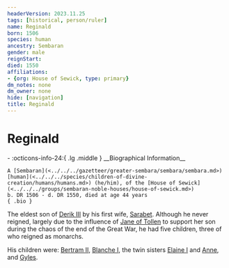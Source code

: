 ```yaml
---
headerVersion: 2023.11.25
tags: [historical, person/ruler]
name: Reginald
born: 1506
species: human
ancestry: Sembaran
gender: male
reignStart:
died: 1550
affiliations:
- {org: House of Sewick, type: primary}
dm_notes: none
dm_owner: none
hide: [navigation]
title: Reginald
---
```

# Reginald
<div class="grid cards ext-narrow-margin ext-one-column" markdown>
- :octicons-info-24:{ .lg .middle } __Biographical Information__

    A [Sembaran](<../../../gazetteer/greater-sembara/sembara/sembara.md>) [human](<../../../species/children-of-divine-creation/humans/humans.md>) (he/him), of the [House of Sewick](<../../../groups/sembaran-noble-houses/house-of-sewick.md>)  
    b. DR 1506 - d. DR 1550, died at age 44 years  
    { .bio }

</div>


The eldest son of [Derik III](<./derik-iii.md>) by his first wife, [Sarabet](<./sarabet.md>). Although he never reigned, largely due to the influence of [Jane of Tollen](<./jane-of-tollen.md>) to support her son during the chaos of the end of the Great War, he had five children, three of who reigned as monarchs.

His children were: [Bertram II](<./bertram-ii.md>), [Blanche I](<./blanche-i.md>), the twin sisters [Elaine I](<./elaine-i.md>) and [Anne](<./anne.md>), and [Gyles](<./gyles-of-teckberg.md>).
